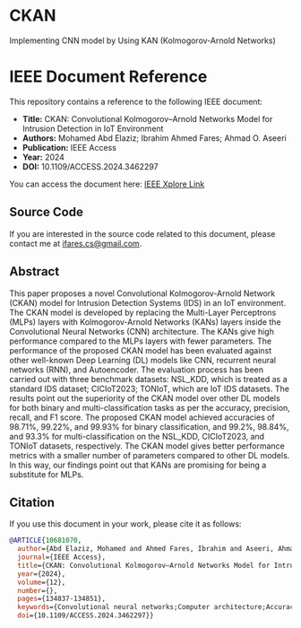 # CKAN
Implementing CNN model by Using KAN (Kolmogorov-Arnold Networks)

# IEEE Document Reference

This repository contains a reference to the following IEEE document:

- **Title:** CKAN: Convolutional Kolmogorov–Arnold Networks Model for Intrusion Detection in IoT Environment
- **Authors:** Mohamed Abd Elaziz; Ibrahim Ahmed Fares; Ahmad O. Aseeri
- **Publication:** IEEE Access
- **Year:** 2024
- **DOI:** 10.1109/ACCESS.2024.3462297

You can access the document here: [IEEE Xplore Link](https://ieeexplore.ieee.org/document/10681070)
## Source Code
If you are interested in the source code related to this document, please contact me at [ifares.cs@gmail.com](mailto:ifares.cs@gmail.com).

## Abstract
This paper proposes a novel Convolutional Kolmogorov-Arnold Network (CKAN) model for Intrusion Detection Systems (IDS) in an IoT environment. The CKAN model is developed by replacing the Multi-Layer Perceptrons (MLPs) layers with Kolmogorov-Arnold Networks (KANs) layers inside the Convolutional Neural Networks (CNN) architecture. The KANs give high performance compared to the MLPs layers with fewer parameters. The performance of the proposed CKAN model has been evaluated against other well-known Deep Learning (DL) models like CNN, recurrent neural networks (RNN), and Autoencoder. The evaluation process has been carried out with three benchmark datasets: NSL_KDD, which is treated as a standard IDS dataset; CICIoT2023; TONIoT, which are IoT IDS datasets. The results point out the superiority of the CKAN model over other DL models for both binary and multi-classification tasks as per the accuracy, precision, recall, and F1 score. The proposed CKAN model achieved accuracies of 98.71%, 99.22%, and 99.93% for binary classification, and 99.2%, 98.84%, and 93.3% for multi-classification on the NSL_KDD, CICIoT2023, and TONIoT datasets, respectively. The CKAN model gives better performance metrics with a smaller number of parameters compared to other DL models. In this way, our findings point out that KANs are promising for being a substitute for MLPs.

## Citation
If you use this document in your work, please cite it as follows:

```bibtex
@ARTICLE{10681070,
  author={Abd Elaziz, Mohamed and Ahmed Fares, Ibrahim and Aseeri, Ahmad O.},
  journal={IEEE Access}, 
  title={CKAN: Convolutional Kolmogorov–Arnold Networks Model for Intrusion Detection in IoT Environment}, 
  year={2024},
  volume={12},
  number={},
  pages={134837-134851},
  keywords={Convolutional neural networks;Computer architecture;Accuracy;Splines (mathematics);Computational modeling;Deep learning;Intrusion detection;Kolmogorov-Arnold networks (KANs);multi-layer perceptrons;deep learning;intrusion detection systems (IDS);IoT},
  doi={10.1109/ACCESS.2024.3462297}}
